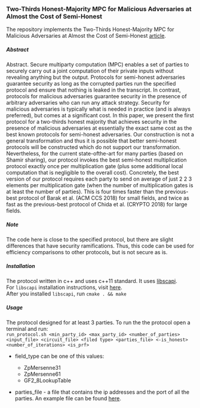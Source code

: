 ### Two-Thirds Honest-Majority MPC for Malicious Adversaries at Almost the Cost of Semi-Honest

The repository implements the Two-Thirds Honest-Majority MPC for Malicious Adversaries at Almost the Cost of Semi-Honest [article](https://eprint.iacr.org/2019/658.pdf).  

##### Abstract
Abstract. Secure multiparty computation (MPC) enables a set of parties to securely carry out a joint computation of their private inputs
without revealing anything but the output. Protocols for semi-honest
adversaries guarantee security as long as the corrupted parties run the
specified protocol and ensure that nothing is leaked in the transcript.
In contrast, protocols for malicious adversaries guarantee security in the
presence of arbitrary adversaries who can run any attack strategy. Security for malicious adversaries is typically what is needed in practice (and
is always preferred), but comes at a significant cost.
In this paper, we present the first protocol for a two-thirds honest majority that achieves security in the presence of malicious adversaries at essentially the exact same cost as the best known protocols for semi-honest
adversaries. Our construction is not a general transformation and thus
it is possible that better semi-honest protocols will be constructed which
do not support our transformation. Nevertheless, for the current state-ofthe-art for many parties (based on Shamir sharing), our protocol invokes
the best semi-honest multiplication protocol exactly once per multiplication gate (plus some additional local computation that is negligible to
the overall cost). Concretely, the best version of our protocol requires
each party to send on average of just 2 2
3 elements per multiplication
gate (when the number of multiplication gates is at least the number
of parties). This is four times faster than the previous-best protocol of
Barak et al. (ACM CCS 2018) for small fields, and twice as fast as the
previous-best protocol of Chida et al. (CRYPTO 2018) for large fields.

##### Note

The code here is close to the specified protocol, but there are slight differences that have security ramifications.
Thus, this code can be used for efficiency comparisons to other protocols, but is not secure as is. 


##### Installation

The protocol written in c++ and uses c++11 standard. It uses [libscapi](https://github.com/cryptobiu/libscapi).  
For `libscapi` installation instructions, visit [here](https://github.com/cryptobiu/libscapi/blob/master/build_scripts/INSTALL.md).  
After you installed `libscapi`, run `cmake . && make`

##### Usage

The protocol designed for at least 3 parties.
To run the the protocol open a terminal and run:  
`run_protocol.sh <min_party_id> <max_party_id> <number_of_parties> <input_file> <circuit_file> <filed type> <parties_file> <-is_honest> <number_of_iterations> <is_prf>` 

* field_type can be one of this values:
    * ZpMersenne31
    * ZpMersenne61
    * GF2_8LookupTable

* parties_file - a file that contains the ip addresses and the port of all the parties. An example file can be found [here](../master/Parties.txt).


    